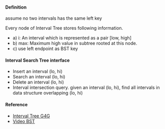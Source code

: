 #### Definition
assume no two intervals has the same left key

Every node of Interval Tree stores following information.
* a) i: An interval which is represented as a pair [low, high]
* b) max: Maximum high value in subtree rooted at this node.
* c) use left endpoint as BST key 


#### Interval Search Tree interface 
* Insert an interval (lo, hi)
* Search an interval (lo, hi)
* Delete an interval (lo, hi)
* Interval intersection query. given an interval (lo, hi), find all intervals in data structure overlapping (lo, hi)




#### Reference
* [Interval Tree G4G](http://www.geeksforgeeks.org/interval-tree/)
* [Video BST](https://www.youtube.com/watch?v=q0QOYtSsTg4)
